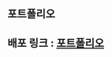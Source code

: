 ## 포트폴리오

## 배포 링크 : <a href ="https://joe-wonho.github.io/portfolio/" target = "_blank" > 포트폴리오 </a>
